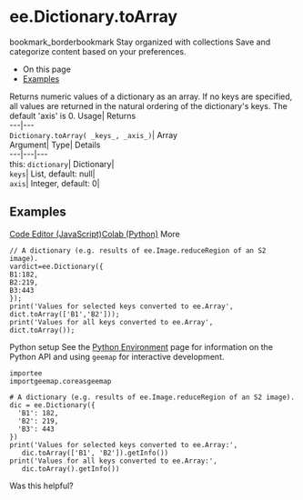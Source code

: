  
#  ee.Dictionary.toArray
bookmark_borderbookmark Stay organized with collections  Save and categorize content based on your preferences.
  * On this page
  * [Examples](https://developers.google.com/earth-engine/apidocs/ee-dictionary-toarray#examples)


Returns numeric values of a dictionary as an array. If no keys are specified, all values are returned in the natural ordering of the dictionary's keys. The default 'axis' is 0. 
Usage| Returns  
---|---  
`Dictionary.toArray( _keys_, _axis_)`| Array  
Argument| Type| Details  
---|---|---  
this: `dictionary`| Dictionary|   
`keys`| List, default: null|   
`axis`| Integer, default: 0|   
## Examples
[Code Editor (JavaScript)](https://developers.google.com/earth-engine/apidocs/ee-dictionary-toarray#code-editor-javascript-sample)[Colab (Python)](https://developers.google.com/earth-engine/apidocs/ee-dictionary-toarray#colab-python-sample) More
```
// A dictionary (e.g. results of ee.Image.reduceRegion of an S2 image).
vardict=ee.Dictionary({
B1:182,
B2:219,
B3:443
});
print('Values for selected keys converted to ee.Array',
dict.toArray(['B1','B2']));
print('Values for all keys converted to ee.Array',
dict.toArray());
```
Python setup
See the [ Python Environment](https://developers.google.com/earth-engine/guides/python_install) page for information on the Python API and using `geemap` for interactive development.
```
importee
importgeemap.coreasgeemap
```
```
# A dictionary (e.g. results of ee.Image.reduceRegion of an S2 image).
dic = ee.Dictionary({
  'B1': 182,
  'B2': 219,
  'B3': 443
})
print('Values for selected keys converted to ee.Array:',
   dic.toArray(['B1', 'B2']).getInfo())
print('Values for all keys converted to ee.Array:',
   dic.toArray().getInfo())
```

Was this helpful?
